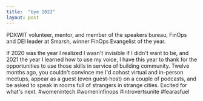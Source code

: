 ```yaml
---
title:  "bye 2022"
layout: post
---
```


PDXWIT volunteer, mentor, and member of the speakers bureau, FinOps and DEI leader at Smarsh, winner FinOps Evangelist of the year.

If 2020 was the year I realized I wasn't invisible if I didn't want to be, and 2021 the year I learned how to use my voice, I have this year to thank for the opportunities to use those skills in service of building community. Twelve months ago, you couldn't convince me I'd cohost virtual and in-person meetups, appear as a guest (even guest-host) on a couple of podcasts, and be asked to speak in rooms full of strangers in strange cities. Excited for what's next. #womenintech #womeninfinops #introvertsunite #fearasfuel